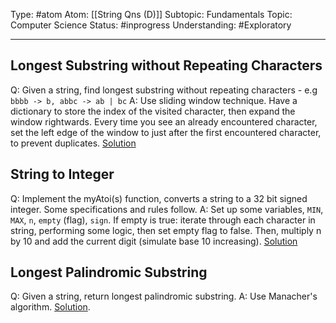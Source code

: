 Type: #atom 
Atom: [[String Qns (D)]]
Subtopic: Fundamentals
Topic: Computer Science
Status: #inprogress
Understanding: #Exploratory 

----
## Longest Substring without Repeating Characters

Q: Given a string, find longest substring without repeating characters - e.g `bbbb -> b, abbc -> ab | bc`
A: Use sliding window technique. Have a dictionary to store the index of the visited character, then expand the window rightwards. Every time you see an already encountered character, set the left edge of the window to just after the first encountered character, to prevent duplicates. [Solution](https://leetcode.com/problems/longest-substring-without-repeating-characters/solutions/1731/a-python-solution-85ms-o-n/?orderBy=most_votes)

## String to Integer 

Q: Implement the myAtoi(s) function, converts a string to a 32 bit signed integer. Some specifications and rules follow.
A: Set up some variables, `MIN`, `MAX`, `n`, `empty` (flag), `sign`. If empty is true: iterate through each character in string, performing some logic, then set empty flag to false. Then, multiply n by 10 and add the current digit (simulate base 10 increasing). [Solution](https://leetcode.com/problems/string-to-integer-atoi/)

## Longest Palindromic Substring

Q: Given a string, return longest palindromic substring.
A: Use Manacher's algorithm. [Solution](https://leetcode.com/problems/longest-palindromic-substring/solutions/3337/manacher-algorithm-in-python-o-n/?orderBy=most_votes).


